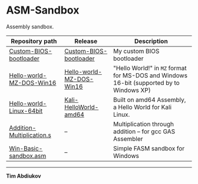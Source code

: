# ASM-Sandbox
Assembly sandbox.

Repository path | Release | Description 
---- | ---- | ---- |
[Custom-BIOS-bootloader](/Custom-BIOS-bootloader) | [Custom-BIOS-bootloader](https://github.com/TAbdiukov/ASM-Sandbox/releases/tag/Custom-BIOS-bootloader) | My custom BIOS bootloader
[Hello-world-MZ-DOS-Win16](/Hello-world-MZ-DOS-Win16) | [Hello-world-MZ-DOS-Win16](https://github.com/TAbdiukov/ASM-Sandbox/releases/tag/Hello-world-MZ-DOS-Win16) | "Hello World!" in `MZ` format for MS-DOS and Windows 16-bit (supported by to Windows XP)
[Hello-world-Linux-64bit](/Hello-world-Linux-64bit) | [Kali-HelloWorld-amd64](https://github.com/TAbdiukov/ASM-Sandbox/releases/tag/Kali-HelloWorld-amd64) | Built on amd64 Assembly, a Hello World for Kali Linux.
[Addition-Multiplication.s](/Addition-Multiplication.s) | – | Multiplication through addition – for gcc GAS Assembler
[Win-Basic-sandbox.asm](/Win-Basic-sandbox.asm) | – | Simple FASM sandbox for Windows

-----------------------------------

**Tim Abdiukov**
